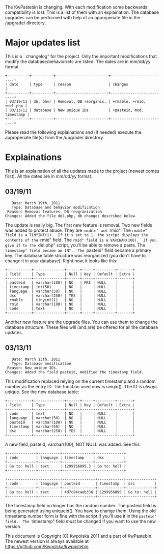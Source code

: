 The KwPastebin is changing.  With each modification some backwards
compatibility is lost. This is a list of them with an explaination.  The
database upgrades can be performed with help of an approperiate file in the
/upgrade/ directory.

Major updates list
==================

This is a ``changelog" for the project.  Only the important modifications that
modify the database/behavior/etc are listed.  The dates are in mm/dd/yy format.

    +----------+----------+------------------------+--------------------------+
    | date     | type     | reason                 | changes                  |
    +----------+----------+------------------------+--------------------------+
    | 03/19/11 | db, bhvr | Removal, DB reorganis. | +rmable, +rmid, +del.php |
    | 03/13/11 | database | New unique IDs         | +pasteid, mod. timestamp |
    +----------+----------+------------------------+--------------------------+

Please read the following explainations and (if needed) execute the
approperiate file(s) from the /upgrade/ directory.

Explainations
=============

This is an explaination of all the updates made to the project (newest comes
first).  All the dates are in mm/dd/yy format.

03/19/11
--------

       Date: March 19th, 2011  
       Type: Database and behavior modification
     Reason: Removal features, DB reogranization
    Changes: Added the file del.php, db changes described below

The update is really big.  The first new feature is removal.  Two new fields
was added to protect abuse.  They are ``rmable" and ``rmid".  The ``rmable"
field is a TINYINT(1).  If it's set to 1, the script displays the contents of
the ``rmid" field.  The ``rmid" field is a VARCHAR(100).  If you give it to the
``del.php" script, you'll be able to remove a paste.  The ``timestamp" field
became an INT.  The ``pasteid" field became a primary key.  The database table
structure was reorganized (you don't have to change it in your database).
Right now, it looks like this:

    +-----------+--------------+------+-----+---------+-------+
    | Field     | Type         | Null | Key | Default | Extra |
    +-----------+--------------+------+-----+---------+-------+
    | pasteid   | varchar(100) | NO   | PRI | NULL    |       |
    | timestamp | int(50)      | NO   |     | NULL    |       |
    | language  | varchar(50)  | NO   |     | NULL    |       |
    | dsc       | varchar(250) | YES  |     | NULL    |       |
    | rmable    | tinyint(1)   | NO   |     | NULL    |       |
    | rmid      | varchar(100) | NO   |     | NULL    |       |
    | code      | text         | NO   |     | NULL    |       |
    +-----------+--------------+------+-----+---------+-------+

Another new feature are the upgrade files.  You can use them to change the database structure.  These files will (and are) be offered for all the database updates.


03/13/11
--------

       Date: March 13th, 2011  
       Type: Database modification
     Reason: New unique IDs.
    Changes: Added the field pasteid, modified the timestamp field.

This modification replaced relying on the current timestamp and a random number
as the entry ID. The function used now is uniqid().  The ID is *always* unique.
See the new database table:

    +-----------+--------------+------+-----+---------+-------+
    | Field     | Type         | Null | Key | Default | Extra |
    +-----------+--------------+------+-----+---------+-------+
    | code      | text         | NO   |     | NULL    |       |
    | language  | varchar(50)  | NO   |     | NULL    |       |
    | pasteid   | varchar(100) | NO   |     | NULL    |       |
    | timestamp | varchar(50)  | NO   |     | NULL    |       |
    | dsc       | varchar(250) | YES  |     | NULL    |       |
    +-----------+--------------+------+-----+---------+-------+

A new field, pasteid, varchar(100), NOT NULL was added. See this:

    +-------------+----------+--------------+-------------+
    | code        | language | timestamp    | dsc         |
    +-------------+----------+--------------+-------------+
    | Go to: hell | text     | 1299956895.3 | Go to: hell |
    +-------------+----------+--------------+-------------+

    +-------------+----------+---------------+------------+-------------+
    | code        | language | pasteid       | timestamp  | dsc         |
    +-------------+----------+---------------+------------+-------------+
    | Go to: hell | text     | 4d7c94caeb336 | 1299956895 | Go to: hell |
    +-------------+----------+---------------+------------+-------------+

The timestamp field no longer has the random number.  The pasteid field is
being generated using uniqueid().  You have to change them.  Using the old
timestamp.number form is fine with the script if you'll use it in the
``pasteid" field.  The ``timestamp" field *must* be changed if you want to use
the new version.

This document is Copyright (C) Kwpolska 2011 and a part of KwPastebin.  The
newest version is always available at <https://github.com/Kwpolska/kwpastebin>.

